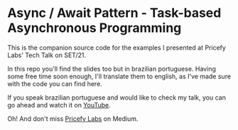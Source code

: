 # Async / Await Pattern - Task-based Asynchronous Programming

This is the companion source code for the examples I presented at Pricefy Labs' Tech Talk on SET/21.

In this repo you'll find the slides too but in brazilian portuguese. Having some free time soon enough, I'll translate them to english, as I've made sure with the code you can find here.

If you speak brazilian portuguese and would like to check my talk, you can go ahead and watch it on [YouTube](https://www.youtube.com/c/Pricefy).

Oh! And don't miss [Pricefy Labs](https://medium.com/pricefy-labs) on Medium.
